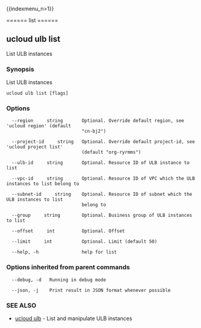 {{indexmenu_n>1}}

====== list ======

## ucloud ulb list

List ULB instances

### Synopsis

List ULB instances

```
ucloud ulb list [flags]
```

### Options

```
  --region     string       Optional. Override default region, see 'ucloud region' (default
                            "cn-bj2") 

  --project-id     string   Optional. Override default project-id, see 'ucloud project list'
                            (default "org-ryrmms") 

  --ulb-id     string       Optional. Resource ID of ULB instance to list 

  --vpc-id     string       Optional. Resource ID of VPC which the ULB instances to list belong to 

  --subnet-id     string    Optional. Resource ID of subnet which the ULB instances to list
                            belong to 

  --group     string        Optional. Business group of ULB instances to list 

  --offset     int          Optional. Offset 

  --limit     int           Optional. Limit (default 50) 

  --help, -h                help for list 

```

### Options inherited from parent commands

```
  --debug, -d   Running in debug mode 

  --json, -j    Print result in JSON format whenever possible 

```

### SEE ALSO

* [ucloud ulb](software/cli/cmd/ucloud/ulb)	 - List and manipulate ULB instances

